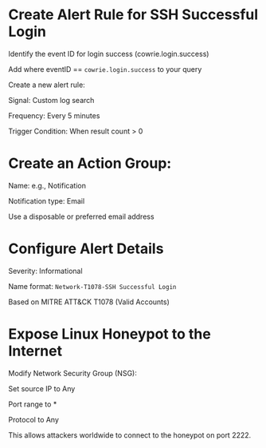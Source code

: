 # Create Alert Rule for SSH Successful Login
  
  Identify the event ID for login success (cowrie.login.success)
  
  Add where eventID == ``cowrie.login.success`` to your query
  
  Create a new alert rule:
  
  Signal: Custom log search
  
  Frequency: Every 5 minutes
  
  Trigger Condition: When result count > 0

# Create an Action Group:

  Name: e.g., Notification
  
  Notification type: Email
  
  Use a disposable or preferred email address

# Configure Alert Details

  Severity: Informational
  
  Name format: ``Network-T1078-SSH Successful Login``
  
  Based on MITRE ATT&CK T1078 (Valid Accounts)

# Expose Linux Honeypot to the Internet
  
  Modify Network Security Group (NSG):
  
  Set source IP to Any
 
  Port range to *
  
  Protocol to Any
  
  This allows attackers worldwide to connect to the honeypot on port 2222.

